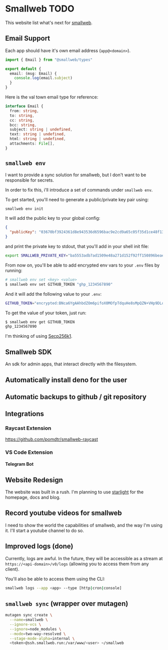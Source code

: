 # Smallweb TODO

This website list what's next for [smallweb](https://smallweb.run).

## Email Support

Each app should have it's own email address (`app@<domain>`).

```ts
import { Email } from "@smallweb/types"

export default {
  email: (msg: Email) {
    console.log(email.subject)
  }
}
```

Here is the val town email type for reference:

```ts
interface Email {
  from: string,
  to: string,
  cc: string,
  bcc: string,
  subject: string | undefined,
  text: string | undefined,
  html: string | undefined,
  attachments: File[],
}
```

## `smallweb env`

I want to provide a sync solution for smallweb, but I don't want to be responsible for secrets.

In order to fix this, i'll introduce a set of commands under `smallweb env`.

To get started, you'll need to generate a public/private key pair using:

```sh
smallweb env init
```

It will add the public key to your global config:

```json
{
  "publicKey": "03670bf3924361d8e943536d6596bac9e2cd9a65c05f35d1ce48f137272adff1ae"
}
```

and print the private key to stdout, that you'll add in your shell init file:

```sh
export SMALLWEB_PRIVATE_KEY="ba5553adb7ad1509e48a271d152f92ff150896beae20e6d884474abae761e7af"
```

From now on, you'll be able to add encrypted env vars to your `.env` files by running:

```sh
# smallweb env set <key> <value>
$ smallweb env set GITHUB_TOKEN "ghp_1234567890"
```

And it will add the following value to your `.env`:

```sh
GITHUB_TOKEN="encrypted:BNca6YgAAhbdZOm6pifoX0MOfpTdquHe8sMpQZN+VHp9DLo2LpmhRoc1emp99BDta8xU/J9Y8zO5iko/+HrLKxxfXXfAv1nRvVV0ZuhLk+4mcbHl7eqpbFhn5ZBpHzi2e+eSh2nn"
```

To get the value of your token, just run:

```sh
$ smallweb env get GITHUB_TOKEN
ghp_1234567890
```

I'm thinking of using [Secp256k1](https://en.bitcoin.it/wiki/Secp256k1).


## Smallweb SDK

An sdk for admin apps, that interact directly with the filesystem.

## Automatically install deno for the user

## Automatic backups to github / git repository

## Integrations

### Raycast Extension

https://github.com/pomdtr/smallweb-raycast

### VS Code Extension

#### Telegram Bot

## Website Redesign

The website was built in a rush. I'm planning to use [starlight](https://starlight.astro.build/) for the homepage, docs and blog.

## Record youtube videos for smallweb

I need to show the world the capabilities of smallweb, and the way I'm using it. I'll start a youtube channel to do so.

## Improved logs (done)

Currently, logs are awful. In the future, they will be accessible as a stream at` https://<api-domain>/v0/logs` (allowing you to access them from any client).

You'll also be able to access them using the CLI:

```sh
smallweb logs --app <app> --type [http|cron|console]
```

## `smallweb sync` (wrapper over mutagen)

```sh
mutagen sync create \
  --name=smallweb \
  --ignore-vcs \
  --ignore=node_modules \
  --mode=two-way-resolved \
  --stage-mode-alpha=internal \
  <token>@ssh.smallweb.run:/var/www/<user> ~/smallweb
```
